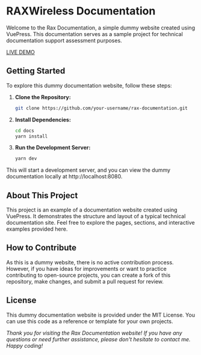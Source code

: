 # RAXWireless Documentation

Welcome to the Rax Documentation, a simple dummy website created using VuePress. This documentation serves as a sample project for technical documentation support assessment purposes.

[LIVE DEMO](https://rax-documentation.vercel.app/)

## Getting Started

To explore this dummy documentation website, follow these steps:

1. **Clone the Repository:**
   ```bash
   git clone https://github.com/your-username/rax-documentation.git

2. **Install Dependencies:**
   ```bash
   cd docs
   yarn install

3. **Run the Development Server:**
   ```bash
   yarn dev

This will start a development server, and you can view the dummy documentation locally at http://localhost:8080.

## About This Project

This project is an example of a documentation website created using VuePress. It demonstrates the structure and layout of a typical technical documentation site. Feel free to explore the pages, sections, and interactive examples provided here.

## How to Contribute

As this is a dummy website, there is no active contribution process. However, if you have ideas for improvements or want to practice contributing to open-source projects, you can create a fork of this repository, make changes, and submit a pull request for review.

## License

This dummy documentation website is provided under the MIT License. You can use this code as a reference or template for your own projects.


*Thank you for visiting the Rax Documentation website! If you have any questions or need further assistance, please don't hesitate to contact me. Happy coding!*
